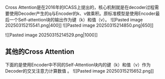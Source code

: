 Cross Attention是在2016年的ICASS上提出的，核心机制就是在decoder过程需要使用Decoder产生的q与Encoder的k、v做乘积。原标准模型是使用Encoder最后一个Self-attention块的输出作为键（k）和值（v）。
![[Pasted image 20250315215541.png|400]]
![[Pasted image 20250315214850.png|650]]

![[Pasted image 20250315214529.png|1000]]

## 其他的Cross Attention
下面的是使用Encoder中不同的Self-Attention块内的键（k）和值（v）作为Decoder的交叉注意力计算数值 。
![[Pasted image 20250315215652.png]]

